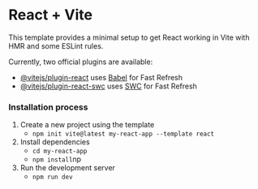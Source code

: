 # React + Vite

This template provides a minimal setup to get React working in Vite with HMR and some ESLint rules.

Currently, two official plugins are available:

- [@vitejs/plugin-react](https://github.com/vitejs/vite-plugin-react/blob/main/packages/plugin-react/README.md) uses [Babel](https://babeljs.io/) for Fast Refresh
- [@vitejs/plugin-react-swc](https://github.com/vitejs/vite-plugin-react-swc) uses [SWC](https://swc.rs/) for Fast Refresh


### Installation process
1. Create a new project using the template
   - `npm init vite@latest my-react-app --template react`
2. Install dependencies
   - `cd my-react-app`
   - `npm install`np
3. Run the development server
   - `npm run dev`
